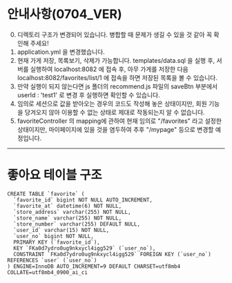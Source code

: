 # 안내사항(0704_VER)
0. 디렉토리 구조가 변경되어 있습니다. 병합할 때 문제가 생길 수 있을 것 같아 꼭 확인해 주세요! 
1. application.yml 을 변경했습니다. 
2. 현재 가게 저장, 목록보기, 삭제가 가능합니다. templates/data.sql 을 실행 후, 서버를 실행하여 localhost:8082 에 접속 후, 아무 가게를 저장한 다음 localhost:8082/favorites/list/1 에 접속을 하면 저장된 목록을 볼 수 있습니다.
3. 만약 실행이 되지 않는다면 js 폴더의 recommend.js 파일의 saveBtn 부분에서 userId : 'test1' 로 변경 후 실행하면 확인할 수 있습니다.
4. 임의로 세션으로 값을 받아오는 경우의 코드도 작성해 놓은 상태이지만, 회원 기능을 당겨오지 않아 이용할 수 없는 상태로 제대로 작동되는지 알 수 없습니다.
5. favoriteController 의 mapping에 관하여 현재 임의로 "/favorites" 라고 설정한 상태이지만, 마이페이지에 있을 것을 염두하여 추후 "/mypage" 등으로 변경할 예정입니다.

---
# 좋아요 테이블 구조
```
CREATE TABLE `favorite` (
  `favorite_id` bigint NOT NULL AUTO_INCREMENT,
  `favorite_at` datetime(6) NOT NULL,
  `store_address` varchar(255) NOT NULL,
  `store_name` varchar(255) NOT NULL,
  `store_number` varchar(255) DEFAULT NULL,
  `user_id` varchar(15) NOT NULL,
  `user_no` bigint NOT NULL,
  PRIMARY KEY (`favorite_id`),
  KEY `FKa0d7ydro0ug9nkxycl4igg529` (`user_no`),
  CONSTRAINT `FKa0d7ydro0ug9nkxycl4igg529` FOREIGN KEY (`user_no`) REFERENCES `user` (`user_no`)
) ENGINE=InnoDB AUTO_INCREMENT=9 DEFAULT CHARSET=utf8mb4 COLLATE=utf8mb4_0900_ai_ci
```